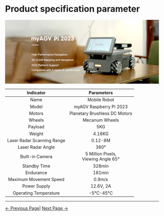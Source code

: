 # Product specification parameter

<img src="../resources/2-ProductFeature/2.1/PI-main.png " width="800" height="auto" />

| Indicator        | Parameters       |
| :--------------: | :--------------: |
| Name             | Mobile Robot     |
| Model            | myAGV Raspberry Pi 2023 |
| Motors           | Planetary Brushless DC Motors |
| Wheels           | Mecanum Wheels   |
| Payload          | 5KG              |
| Weight           | 4.16KG           |
| Laser Radar Scanning Range | 0.12-8M |
| Laser Radar Angle | 360°            |
| Built-in Camera  | 5 Million Pixels,  <br> Viewing Angle 65° |
| Standby Time     | 328min           |
| Endurance        | 181min           |
| Maximum Movement Speed | 0.9m/s     |
| Power Supply     | 12.6V, 2A        |
| Operating Temperature | -5°C-45°C   |

---

 [← Previous Page](../2-ProductFeature/README.md#chapter-summary)| [Next Page →](../2-ProductFeature/2.2-ControlCoreParameter.md)